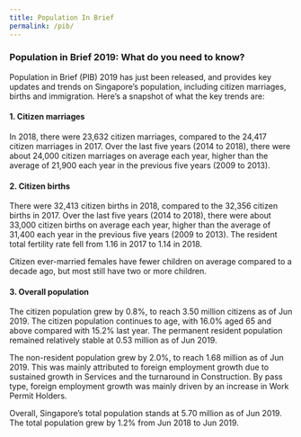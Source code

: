 ```yaml
---
title: Population In Brief
permalink: /pib/
---
```


### **Population in Brief 2019: What do you need to know?**

Population in Brief (PIB) 2019 has just been released, and provides key updates and trends on Singapore’s population, including citizen marriages, births and immigration. Here’s a snapshot of what the key trends are:  
  
#### **1. Citizen marriages**

In 2018, there were 23,632 citizen marriages, compared to the 24,417 citizen marriages in 2017. Over the last five years (2014 to 2018), there were about 24,000 citizen marriages on average each year, higher than the average of 21,900 each year in the previous five years (2009 to 2013).

#### **2. Citizen births**

There were 32,413 citizen births in 2018, compared to the 32,356 citizen births in 2017. Over the last five years (2014 to 2018), there were about 33,000 citizen births on average each year, higher than the average of 31,400 each year in the previous five years (2009 to 2013). The resident total fertility rate fell from 1.16 in 2017 to 1.14 in 2018.

Citizen ever-married females have fewer children on average compared to a decade ago, but most still have two or more children.  
  
#### **3. Overall population**

The citizen population grew by 0.8%, to reach 3.50 million citizens as of Jun 2019. The citizen population continues to age, with 16.0% aged 65 and above compared with 15.2% last year. The permanent resident population remained relatively stable at 0.53 million as of Jun 2019.

The non-resident population grew by 2.0%, to reach 1.68 million as of Jun 2019. This was mainly attributed to foreign employment growth due to sustained growth in Services and the turnaround in Construction. By pass type, foreign employment growth was mainly driven by an increase in Work Permit Holders.

Overall, Singapore’s total population stands at 5.70 million as of Jun 2019. The total population grew by 1.2% from Jun 2018 to Jun 2019.
